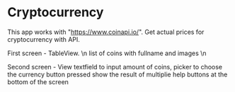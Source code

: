 # Cryptocurrency

This app works with "https://www.coinapi.io/".
Get actual prices for cryptocurrency with API.

First screen - TableView. \n
  list of coins with fullname and images \n
  
Second screen - View
  textfield to input amount of coins,
  picker to choose the currency
  button pressed show the result of multiplie
  help buttons at the bottom of the screen
  
  
 
